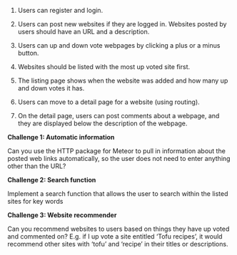 1. Users can register and login.

2. Users can post new websites if they are logged in. Websites posted by users should have an URL and a description.

3. Users can up and down vote webpages by clicking a plus or a minus button.

4. Websites should be listed with the most up voted site first.

5. The listing page shows when the website was added and how many up and down votes it has.

6. Users can move to a detail page for a website (using routing).

7. On the detail page, users can post comments about a webpage, and they are displayed below the description of the webpage.

**Challenge 1: Automatic information**

Can you use the HTTP package for Meteor to pull in information about the posted web links automatically, so the user does not need to enter anything other than the URL?

**Challenge 2: Search function**

Implement a search function that allows the user to search within the listed sites for key words

**Challenge 3: Website recommender**

Can you recommend websites to users based on things they have up voted and commented on? E.g. if I up vote a site entitled ‘Tofu recipes’, it would recommend other sites with ‘tofu’ and ‘recipe’ in their titles or descriptions.
